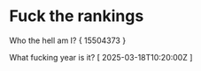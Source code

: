 # Fuck the rankings

Who the hell am I?
{ 15504373 }

What fucking year is it?
[ 2025-03-18T10:20:00Z ]
